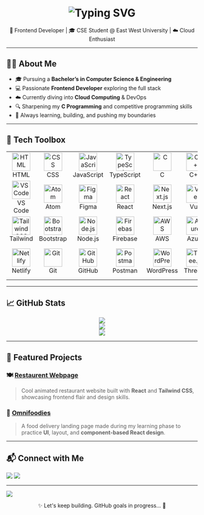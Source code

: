 <!-- Animated Header -->
<h1 align="center">
  <img src="https://readme-typing-svg.demolab.com?font=Fira+Code&weight=500&size=26&pause=1000&color=00FFAA&center=true&vCenter=true&width=435&lines=Hi+I'm+Taskin+Billah+Tamim!;Frontend+Developer+%7C+CSE+Student+%7C+Tech+Lover;Always+learning+%F0%9F%92%AA+Always+building!+%F0%9F%9A%80" alt="Typing SVG" />
</h1>

<p align="center">
  🚀 Frontend Developer | 🎓 CSE Student @ East West University | ☁️ Cloud Enthusiast
</p>

---

## 🧑‍💻 About Me

- 🎓 Pursuing a **Bachelor’s in Computer Science & Engineering**
- 💻 Passionate **Frontend Developer** exploring the full stack
- ☁️ Currently diving into **Cloud Computing** & DevOps
- 🔍 Sharpening my **C Programming** and competitive programming skills
- 🌱 Always learning, building, and pushing my boundaries

---

<!-- Skill Icons -->
## 🧰 Tech Toolbox

<table align="center">
  <tr>
    <td align="center" width="96">
      <img src="https://skillicons.dev/icons?i=html" width="48" height="48" alt="HTML" /><br>HTML
    </td>
    <td align="center" width="96">
      <img src="https://skillicons.dev/icons?i=css" width="48" height="48" alt="CSS" /><br>CSS
    </td>
    <td align="center" width="96">
      <img src="https://skillicons.dev/icons?i=js" width="48" height="48" alt="JavaScript" /><br>JavaScript
    </td>
    <td align="center" width="96">
      <img src="https://skillicons.dev/icons?i=ts" width="48" height="48" alt="TypeScript" /><br>TypeScript
    </td>
    <td align="center" width="96">
      <img src="https://skillicons.dev/icons?i=c" width="48" height="48" alt="C" /><br>C
    </td>
    <td align="center" width="96">
      <img src="https://skillicons.dev/icons?i=cpp" width="48" height="48" alt="C++" /><br>C++
    </td>
    <td align="center" width="96">
      <img src="https://skillicons.dev/icons?i=python" width="48" height="48" alt="Python" /><br>Python
    </td>
  </tr>
  <tr>
    <td align="center" width="96">
      <img src="https://skillicons.dev/icons?i=vscode" width="48" height="48" alt="VSCode" /><br>VS Code
    </td>
    <td align="center" width="96">
      <img src="https://skillicons.dev/icons?i=atom" width="48" height="48" alt="Atom" /><br>Atom
    </td>
    <td align="center" width="96">
      <img src="https://skillicons.dev/icons?i=figma" width="48" height="48" alt="Figma" /><br>Figma
    </td>
    <td align="center" width="96">
      <img src="https://skillicons.dev/icons?i=react" width="48" height="48" alt="React" /><br>React
    </td>
    <td align="center" width="96">
      <img src="https://skillicons.dev/icons?i=nextjs" width="48" height="48" alt="Next.js" /><br>Next.js
    </td>
    <td align="center" width="96">
      <img src="https://skillicons.dev/icons?i=vue" width="48" height="48" alt="Vue" /><br>Vue
    </td>
    <td align="center" width="96">
      <img src="https://skillicons.dev/icons?i=angular" width="48" height="48" alt="Angular" /><br>Angular
    </td>
  </tr>
  <tr>
    <td align="center" width="96">
      <img src="https://skillicons.dev/icons?i=tailwind" width="48" height="48" alt="Tailwind CSS" /><br>Tailwind
    </td>
    <td align="center" width="96">
      <img src="https://skillicons.dev/icons?i=bootstrap" width="48" height="48" alt="Bootstrap" /><br>Bootstrap
    </td>
    <td align="center" width="96">
      <img src="https://skillicons.dev/icons?i=nodejs" width="48" height="48" alt="Node.js" /><br>Node.js
    </td>
    <td align="center" width="96">
      <img src="https://skillicons.dev/icons?i=firebase" width="48" height="48" alt="Firebase" /><br>Firebase
    </td>
    <td align="center" width="96">
      <img src="https://skillicons.dev/icons?i=aws" width="48" height="48" alt="AWS" /><br>AWS
    </td>
    <td align="center" width="96">
      <img src="https://skillicons.dev/icons?i=azure" width="48" height="48" alt="Azure" /><br>Azure
    </td>
    <td align="center" width="96">
      <img src="https://skillicons.dev/icons?i=vercel" width="48" height="48" alt="Vercel" /><br>Vercel
    </td>
  </tr>
  <tr>
    <td align="center" width="96">
      <img src="https://skillicons.dev/icons?i=netlify" width="48" height="48" alt="Netlify" /><br>Netlify
    </td>
    <td align="center" width="96">
      <img src="https://skillicons.dev/icons?i=git" width="48" height="48" alt="Git" /><br>Git
    </td>
    <td align="center" width="96">
      <img src="https://skillicons.dev/icons?i=github" width="48" height="48" alt="GitHub" /><br>GitHub
    </td>
    <td align="center" width="96">
      <img src="https://skillicons.dev/icons?i=postman" width="48" height="48" alt="Postman" /><br>Postman
    </td>
    <td align="center" width="96">
      <img src="https://skillicons.dev/icons?i=wordpress" width="48" height="48" alt="WordPress" /><br>WordPress
    </td>
    <td align="center" width="96">
      <img src="https://skillicons.dev/icons?i=threejs" width="48" height="48" alt="Three.js" /><br>Three.js
    </td>
    <td align="center" width="96">
      <img src="https://skillicons.dev/icons?i=gcp" width="48" height="48" alt="Google Cloud" /><br>Google Cloud
    </td>
  </tr>
</table>





---

<!-- GitHub Stats Section -->
## 📈 GitHub Stats

<div align="center">

  <img src="https://github-readme-stats.vercel.app/api?username=Taskintamim&theme=catppuccin_mocha&hide_border=true&include_all_commits=true&count_private=false" /><br/>
  <img src="https://nirzak-streak-stats.vercel.app/?user=Taskintamim&theme=catppuccin_mocha&hide_border=true" /><br/>
  <img src="https://github-readme-stats.vercel.app/api/top-langs/?username=Taskintamim&theme=catppuccin_mocha&hide_border=true&include_all_commits=true&count_private=false&layout=compact" />

</div>


---

<!-- Projects Section -->
## 🚀 Featured Projects

### 🍽️ [Restaurent Webpage](https://github.com/Taskintamim/restaurent--webpage)

> Cool animated restaurant website built with **React** and **Tailwind CSS**, showcasing frontend flair and design skills.

### 🍱 [Omnifoodies](https://github.com/Taskintamim/Omnifoodies)

> A food delivery landing page made during my learning phase to practice **UI**, layout, and **component-based React design**.

---

<!-- Connect Section -->
## 📬 Connect with Me

<p align="left">
  <a href="mailto:taskintamim2607@gmail.com"><img src="https://img.shields.io/badge/Gmail-D14836?style=for-the-badge&logo=gmail&logoColor=white"/></a>
  <a href="https://www.linkedin.com/in/taskin-tamim/"><img src="https://img.shields.io/badge/LinkedIn-0077B5?style=for-the-badge&logo=linkedin&logoColor=white"/></a>
</p>

---

<!-- Fancy Divider -->
<img src="https://capsule-render.vercel.app/api?type=waving&color=0:00c6ff,100:0072ff&height=120&section=footer"/>

<p align="center">
  ✨ Let's keep building. GitHub goals in progress... 🚀
</p>

